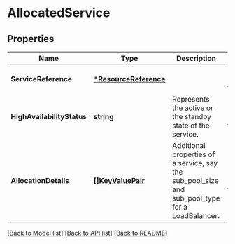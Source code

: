 # AllocatedService

## Properties
Name | Type | Description | Notes
------------ | ------------- | ------------- | -------------
**ServiceReference** | [***ResourceReference**](ResourceReference.md) |  | [optional] [default to null]
**HighAvailabilityStatus** | **string** | Represents the active or the standby state of the service. | [optional] [default to null]
**AllocationDetails** | [**[]KeyValuePair**](KeyValuePair.md) | Additional properties of a service, say the sub_pool_size and sub_pool_type for a LoadBalancer.  | [optional] [default to null]

[[Back to Model list]](../README.md#documentation-for-models) [[Back to API list]](../README.md#documentation-for-api-endpoints) [[Back to README]](../README.md)

